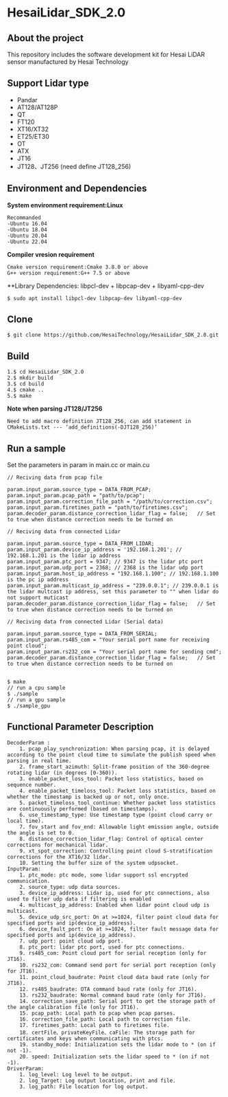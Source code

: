# HesaiLidar_SDK_2.0
## About the project
This repository includes the software development kit for Hesai LiDAR sensor manufactured by Hesai Technology

## Support Lidar type
- Pandar
- AT128/AT128P
- QT
- FT120
- XT16/XT32
- ET25/ET30
- OT
- ATX
- JT16
- JT128、JT256 (need define JT128_256)

## Environment and Dependencies

**System environment requirement:Linux**
```
Recommanded
-Ubuntu 16.04
-Ubuntu 18.04
-Ubuntu 20.04
-Ubuntu 22.04
```

**Compiler vresion requirement**
```
Cmake version requirement:Cmake 3.8.0 or above
G++ version requirement:G++ 7.5 or above
```
**Library Dependencies: libpcl-dev + libpcap-dev + libyaml-cpp-dev
```
$ sudo apt install libpcl-dev libpcap-dev libyaml-cpp-dev
```

## Clone
```
$ git clone https://github.com/HesaiTechnology/HesaiLidar_SDK_2.0.git
```

## Build
```
1.$ cd HesaiLidar_SDK_2.0
2.$ mkdir build
3.$ cd build
4.$ cmake ..
5.$ make
```
**Note when parsing JT128/JT256**
```
Need to add macro definition JT128_256, can add statement in CMakeLists.txt --- ‘add_definitions(-DJT128_256)’
```

## Run a sample

Set the parameters in param in main.cc or main.cu
```
// Reciving data from pcap file
```
	param.input_param.source_type = DATA_FROM_PCAP;
	param.input_param.pcap_path = "path/to/pcap";
	param.input_param.correction_file_path = "/path/to/correction.csv";
	param.input_param.firetimes_path = "path/to/firetimes.csv";
	param.decoder_param.distance_correction_lidar_flag = false;   // Set to true when distance correction needs to be turned on
```
// Reciving data from connected Lidar
```
	param.input_param.source_type = DATA_FROM_LIDAR;
	param.input_param.device_ip_address = '192.168.1.201'; // 192.168.1.201 is the lidar ip address
	param.input_param.ptc_port = 9347; // 9347 is the lidar ptc port
	param.input_param.udp_port = 2368; // 2368 is the lidar udp port
	param.input_param.host_ip_address = "192.168.1.100"; // 192.168.1.100 is the pc ip address
	param.input_param.multicast_ip_address = "239.0.0.1"; // 239.0.0.1 is the lidar multcast ip address, set this parameter to "" when lidar do not support muticast
	param.decoder_param.distance_correction_lidar_flag = false;   // Set to true when distance correction needs to be turned on
```
// Reciving data from connected Lidar (Serial data)
```
	param.input_param.source_type = DATA_FROM_SERIAL;
	param.input_param.rs485_com = "Your serial port name for receiving point cloud"; 
  	param.input_param.rs232_com = "Your serial port name for sending cmd"; 
	param.decoder_param.distance_correction_lidar_flag = false;   // Set to true when distance correction needs to be turned on
```

$ make 
// run a cpu sample
$ ./sample
// run a gpu sample
$ ./sample_gpu
```

## Functional Parameter Description
```
DecoderParam :
	1. pcap_play_synchronization: When parsing pcap, it is delayed according to the point cloud time to simulate the publish speed when parsing in real time.
	2. frame_start_azimuth: Split-frame position of the 360-degree rotating lidar (in degrees [0-360)).
	3. enable_packet_loss_tool: Packet loss statistics, based on sequence number.
	4. enable_packet_timeloss_tool: Packet loss statistics, based on whether the timestamp is backed up or not, only once.
	5. packet_timeloss_tool_continue: Whether packet loss statistics are continuously performed (based on timestamps).
	6. use_timestamp_type: Use timestamp type (point cloud carry or local time).
	7. fov_start and fov_end: Allowable light emission angle, outside the angle is set to 0.
	8. distance_correction_lidar_flag: Control of optical center corrections for mechanical lidar.
	9. xt_spot_correction: Controlling point cloud S-stratification corrections for the XT16/32 lidar.
	10. Setting the buffer size of the system udpsocket.
InputParam:
	1. ptc_mode: ptc mode, some lidar support ssl encrypted communication.
	2. source_type: udp data sources.
	3. device_ip_address: Lidar ip, used for ptc connections, also used to filter udp data if filtering is enabled
	4. multicast_ip_address: Enabled when lidar point cloud udp is multicast.
	5. device_udp_src_port: On at >=1024, filter point cloud data for specified ports and ip(device_ip_address).
	6. device_fault_port: On at >=1024, filter fault message data for specified ports and ip(device_ip_address).
	7. udp_port: point cloud udp port.
	8. ptc_port: lidar ptc port, used for ptc connections.
	9. rs485_com: Point cloud port for serial reception (only for JT16).
	10. rs232_com: Command send port for serial port reception (only for JT16).
	11. point_cloud_baudrate: Point cloud data baud rate (only for JT16).
	12. rs485_baudrate: OTA command baud rate (only for JT16).
	13. rs232_baudrate: Normal command baud rate (only for JT16).
	14. correction_save_path: Serial port to get the storage path of the angle calibration file (only for JT16).
	15. pcap_path: Local path to pcap when pcap parses.
	16. correction_file_path: Local path to correction file.
	17. firetimes_path: Local path to firetimes file.
	18. certFile、privateKeyFile、caFile: The storage path for certificates and keys when communicating with ptcs.
	19. standby_mode: Initialization sets the lidar mode to * (on if not -1).
	20. speed: Initialization sets the lidar speed to * (on if not -1).
DriverParam: 
	1. log_level: Log level to be output.
	2. log_Target: Log output location, print and file.
	3. log_path: File location for log output.
```
